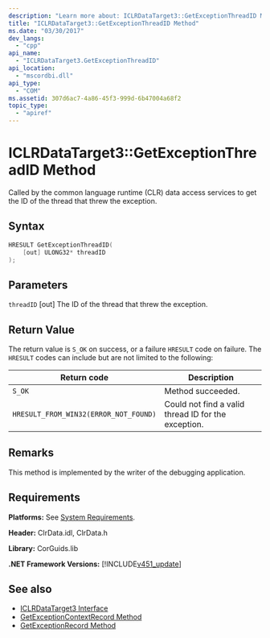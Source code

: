 ```yaml
---
description: "Learn more about: ICLRDataTarget3::GetExceptionThreadID Method"
title: "ICLRDataTarget3::GetExceptionThreadID Method"
ms.date: "03/30/2017"
dev_langs:
  - "cpp"
api_name:
  - "ICLRDataTarget3.GetExceptionThreadID"
api_location:
  - "mscordbi.dll"
api_type:
  - "COM"
ms.assetid: 307d6ac7-4a86-45f3-999d-6b47004a68f2
topic_type:
  - "apiref"
---
```

# ICLRDataTarget3::GetExceptionThreadID Method

Called by the common language runtime (CLR) data access services to get the ID of the thread that threw the exception.

## Syntax

```cpp
HRESULT GetExceptionThreadID(
    [out] ULONG32* threadID
);
```

## Parameters

 `threadID`
 [out] The ID of the thread that threw the exception.

## Return Value

 The return value is `S_OK` on success, or a failure `HRESULT` code on failure. The `HRESULT` codes can include but are not limited to the following:

|Return code|Description|
|-----------------|-----------------|
|`S_OK`|Method succeeded.|
|`HRESULT_FROM_WIN32(ERROR_NOT_FOUND)`|Could not find a valid thread ID for the exception.|

## Remarks

 This method is implemented by the writer of the debugging application.

## Requirements

 **Platforms:** See [System Requirements](../../get-started/system-requirements.md).

 **Header:** ClrData.idl, ClrData.h

 **Library:** CorGuids.lib

 **.NET Framework Versions:** [!INCLUDE[v451_update](../../../../includes/net-current-v451-nov-plus.md)]

## See also

- [ICLRDataTarget3 Interface](iclrdatatarget3-interface.md)
- [GetExceptionContextRecord Method](iclrdatatarget3-getexceptioncontextrecord-method.md)
- [GetExceptionRecord Method](iclrdatatarget3-getexceptionrecord-method.md)
